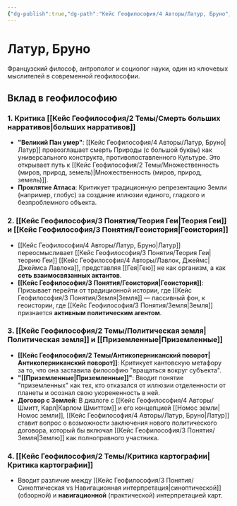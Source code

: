 ```yaml
---
{"dg-publish":true,"dg-path":"Кейс Геофилософия/4 Авторы/Латур, Бруно","permalink":"/kejs-geofilosofiya/4-avtory/latur-bruno/","dgShowLocalGraph":true}
---
```


# Латур, Бруно

Французский философ, антрополог и социолог науки, один из ключевых мыслителей в современной геофилософии.

## Вклад в геофилософию

### 1. Критика [[Кейс Геофилософия/2 Темы/Смерть больших нарративов\|больших нарративов]]
- **"Великий Пан умер"**: [[Кейс Геофилософия/4 Авторы/Латур, Бруно\|Латур]] провозглашает смерть Природы (с большой буквы) как универсального конструкта, противопоставленного Культуре. Это открывает путь к [[Кейс Геофилософия/2 Темы/Множественность (миров, природ, земель)\|Множественность (миров, природ, земель)]].
- **Проклятие Атласа**: Критикует традиционную репрезентацию Земли (например, глобус) за создание иллюзии единого, гладкого и безпроблемного объекта.

### 2. [[Кейс Геофилософия/3 Понятия/Теория Геи\|Теория Геи]] и [[Кейс Геофилософия/3 Понятия/Геоистория\|Геоистория]]
- [[Кейс Геофилософия/4 Авторы/Латур, Бруно\|Латур]] переосмысливает [[Кейс Геофилософия/3 Понятия/Теория Геи\|теорию Геи]] [[Кейс Геофилософия/4 Авторы/Лавлок, Джеймс\|Джеймса Лавлока]], представляя [[Гея\|Гею]] не как организм, а как **сеть взаимосвязанных актантов**.
- **[[Кейс Геофилософия/3 Понятия/Геоистория\|Геоистория]]**: Призывает перейти от традиционной истории, где [[Кейс Геофилософия/3 Понятия/Земля\|Земля]] — пассивный фон, к геоистории, где [[Кейс Геофилософия/3 Понятия/Земля\|Земля]] признается **активным политическим агентом**.

### 3. [[Кейс Геофилософия/2 Темы/Политическая земля\|Политическая земля]] и [[Приземленные\|Приземленные]]
- **[[Кейс Геофилософия/2 Темы/Антикоперниканский поворот\|Антикоперниканский поворот]]**: Критикует кантовскую метафору за то, что она заставила философию "вращаться вокруг субъекта".
- **"[[Приземленные\|Приземленные]]"**: Вводит понятие "приземленных" как тех, кто отказался от иллюзии отделенности от планеты и осознал свою укорененность в ней.
- **Договор с Землей**: В диалоге с [[Кейс Геофилософия/4 Авторы/Шмитт, Карл\|Карлом Шмиттом]] и его концепцией [[Номос земли\|Номос земли]], [[Кейс Геофилософия/4 Авторы/Латур, Бруно\|Латур]] ставит вопрос о возможности заключения нового политического договора, который бы включал [[Кейс Геофилософия/3 Понятия/Земля\|Землю]] как полноправного участника.

### 4. [[Кейс Геофилософия/2 Темы/Критика картографии\|Критика картографии]]
- Вводит различие между [[Кейс Геофилософия/3 Понятия/Синоптическая vs Навигационная интерпретация\|синоптической]] (обзорной) и **навигационной** (практической) интерпретацией карт.